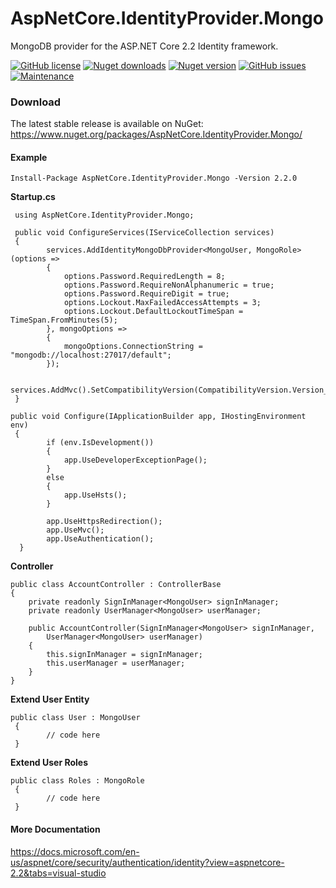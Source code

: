 # AspNetCore.IdentityProvider.Mongo
MongoDB provider for the ASP.NET Core 2.2 Identity framework.

[![GitHub license](https://img.shields.io/github/license/ovaishanif94/AspNetCore.IdentityProvider.Mongo.svg)](https://github.com/ovaishanif94/AspNetCore.IdentityProvider.Mongo/blob/master/LICENSE) [![Nuget downloads](https://img.shields.io/nuget/dt/AspNetCore.IdentityProvider.Mongo.svg)](https://www.nuget.org/packages/AspNetCore.IdentityProvider.Mongo/) [![Nuget version](https://img.shields.io/nuget/v/AspNetCore.IdentityProvider.Mongo.svg)](https://www.nuget.org/packages/AspNetCore.IdentityProvider.Mongo/) [![GitHub issues](https://img.shields.io/github/issues/ovaishanif94/AspNetCore.IdentityProvider.Mongo.svg)](https://GitHub.com/ovaishanif94/AspNetCore.IdentityProvider.Mongo/issues/) [![Maintenance](https://img.shields.io/badge/Maintained%3F-yes-green.svg)](https://github.com/ovaishanif94/AspNetCore.IdentityProvider.Mongo/graphs/commit-activity)

### Download
The latest stable release is available on NuGet: https://www.nuget.org/packages/AspNetCore.IdentityProvider.Mongo/

#### Example
`Install-Package AspNetCore.IdentityProvider.Mongo -Version 2.2.0`

**Startup.cs**

	 using AspNetCore.IdentityProvider.Mongo;
	 
	 public void ConfigureServices(IServiceCollection services)
     {
            services.AddIdentityMongoDbProvider<MongoUser, MongoRole>(options =>
            {
                options.Password.RequiredLength = 8;
                options.Password.RequireNonAlphanumeric = true;
                options.Password.RequireDigit = true;
                options.Lockout.MaxFailedAccessAttempts = 3;
                options.Lockout.DefaultLockoutTimeSpan = TimeSpan.FromMinutes(5);
            }, mongoOptions =>
            {
                mongoOptions.ConnectionString = "mongodb://localhost:27017/default";
            });

            services.AddMvc().SetCompatibilityVersion(CompatibilityVersion.Version_2_2);
     }
		
	public void Configure(IApplicationBuilder app, IHostingEnvironment env)
     {
            if (env.IsDevelopment())
            {
                app.UseDeveloperExceptionPage();
            }
            else
            {
                app.UseHsts();
            }

            app.UseHttpsRedirection();
            app.UseMvc();
            app.UseAuthentication();
      }

**Controller**

	public class AccountController : ControllerBase
    {
        private readonly SignInManager<MongoUser> signInManager;
        private readonly UserManager<MongoUser> userManager;

        public AccountController(SignInManager<MongoUser> signInManager,
            UserManager<MongoUser> userManager)
        {
            this.signInManager = signInManager;
            this.userManager = userManager;
        }
    }
	

**Extend User Entity**

	public class User : MongoUser
     {
            // code here
     }
	 
**Extend User Roles**

	public class Roles : MongoRole
     {
            // code here
     }

#### More Documentation
https://docs.microsoft.com/en-us/aspnet/core/security/authentication/identity?view=aspnetcore-2.2&tabs=visual-studio
